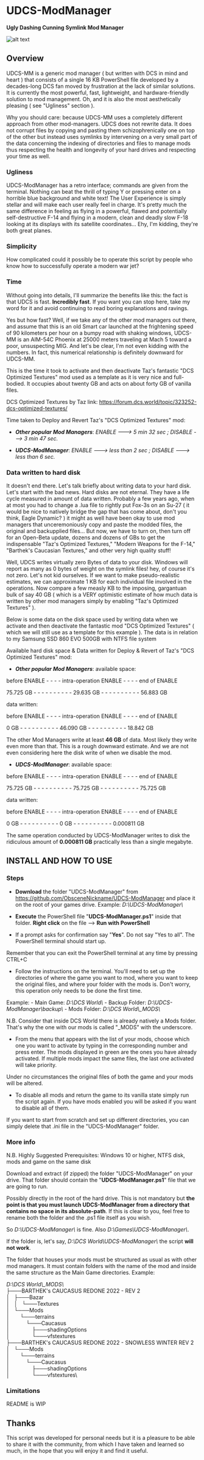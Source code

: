 
# UDCS-ModManager
**Ugly Dashing Cunning Symlink Mod Manager**

![alt text](https://github.com/ObsceneNickname/UDCS-ModManager/blob/main/Logo_UDCS-ModManager.png)

## Overview

UDCS-MM is a generic mod manager ( but written with DCS in mind and heart ) that consists of a single 16 KB PowerShell file developed by a decades-long DCS fan moved by frustration at the lack of similar solutions. It is currently the most powerful, fast, lightweight, and hardware-friendly solution to mod management. Oh, and it is also the most aesthetically pleasing ( see "Ugliness" section ).

Why you should care: because UDCS-MM uses a completely different approach from other mod-managers. UDCS does not rewrite data. It does not corrupt files by copying and pasting them schizophrenically one on top of the other but instead uses symlinks by intervening on a very small part of the data concerning the indexing of directories and files to manage mods thus respecting the health and longevity of your hard drives and respecting your time as well.

### Ugliness

UDCS-ModManager has a retro interface; commands are given from the terminal. Nothing can beat the thrill of typing Y or pressing enter on a horrible blue background and white text! The User Experience is simply stellar and will make each user really feel in charge. It's pretty much the same difference in feeling as flying in a powerful, flawed and potentially self-destructive F-14 and flying in a modern, clean and deadly slow F-18 looking at its displays with its satellite coordinates... Ehy, I'm kidding, they're both great planes.

### Simplicity

How complicated could it possibly be to operate this script by people who know how to successfully operate a modern war jet?

### Time

Without going into details, I'll summarize the benefits like this: the fact is that UDCS is fast. **Incredibly fast**. If you want you can stop here, take my word for it and avoid continuing to read boring explanations and ravings.

Yes but how fast? Well, if we take any of the other mod managers out there, and assume that this is an old Smart car launched at the frightening speed of 90 kilometers per hour on a bumpy road with shaking windows, UDCS-MM is an AIM-54C Phoenix at 25000 meters traveling at Mach 5 toward a poor, unsuspecting MIG. And let's be clear, I'm not even kidding with the numbers. In fact, this numerical relationship is definitely downward for UDCS-MM.

This is the time it took to activate and then deactivate Taz's fantastic "DCS Optimized Textures" mod used as a template as it is very nice and full-bodied. It occupies about twenty GB and acts on about forty GB of vanilla files.

DCS Optimized Textures by Taz link: https://forum.dcs.world/topic/323252-dcs-optimized-textures/

Time taken to Deploy and Revert Taz's "DCS Optimized Textures" mod:

* ***Other popular Mod Managers***:
_ENABLE ---> 5 min 32 sec ; DISABLE ---> 3 min 47 sec._

* ***UDCS-ModManager***:
_ENABLE ---> less than 2 sec ; DISABLE ---> less than 6 sec._


### Data written to hard disk

It doesn't end there. Let's talk briefly about writing data to your hard disk. Let's start with the bad news. Hard disks are not eternal. They have a life cycle measured in amount of data written. Probably a few years ago, when at most you had to change a .lua file to rightly put Fox-3s on an Su-27 ( it would be nice to natively bridge the gap that has come about, don't you think, Eagle Dynamic? ) it might as well have been okay to use mod managers that unceremoniously copy and paste the modded files, the original and backupplied files... But now, we have to turn on, then turn off for an Open-Beta update, dozens and dozens of GBs to get the indispensable "Taz's Optimized Textures," "Modern Weapons for the F-14," "Barthek's Caucasian Textures," and other very high quality stuff!

Well, UDCS writes virtually zero Bytes of data to your disk. Windows will report as many as 0 bytes of weight on the symlink files! hey, of course it's not zero. Let's not kid ourselves. If we want to make pseudo-realistic estimates, we can approximate 1 KB for each individual file involved in the operations. Now compare a few measly KB to the imposing, gargantuan bulk of say 40 GB ( which is a VERY optimistic estimate of how much data is written by other mod managers simply by enabling "Taz's Optimized Textures" ).

Below is some data on the disk space used by writing data when we activate and then deactivate the fantastic mod "DCS Optimized Textures" ( which we will still use as a template for this example ). The data is in relation to my Samsung SSD 860 EVO 500GB with NTFS file system

Available hard disk space &
Data written for Deploy & Revert of Taz's "DCS Optimized Textures" mod:

* ***Other popular Mod Managers***:
available space:

before ENABLE - - - - intra-operation ENABLE - - - - end of ENABLE

75.725 GB - - - - - - - - - - 29.635 GB - - - - - - - - - - 56.883 GB

data written:

before ENABLE - - - - intra-operation ENABLE - - - - end of ENABLE

0 GB - - - - - - - - - - 46.090 GB - - - - - - - - - - 18.842 GB

The other Mod Managers write at least **46 GB** of data. Most likely they write even more than that. This is a rough downward estimate. And we are not even considering here the disk write of when we disable the mod.

* ***UDCS-ModManager***:
available space:

before ENABLE - - - - intra-operation ENABLE - - - - end of ENABLE

75.725 GB - - - - - - - - - - 75.725 GB - - - - - - - - - - 75.725 GB

data written:

before ENABLE - - - - intra-operation ENABLE - - - - end of ENABLE

0 GB - - - - - - - - - - 0 GB - - - - - - - - - - 0.000811 GB

The same operation conducted by UDCS-ModManager writes to disk the ridiculous amount of  **0.000811 GB** practically less than a single megabyte.

## INSTALL AND HOW TO USE

### Steps ###

- **Download** the folder "UDCS-ModManager" from https://github.com/ObsceneNickname/UDCS-ModManager and place it on the root of your games drive. Example: *D:\UDCS-ModManager\\*

- **Execute** the PowerShell file "**UDCS-ModManager.ps1**" inside that folder. **Right click** on the file --> **Run with PowerShell**

- If a prompt asks for confirmation say "**Yes**". Do not say "Yes to all". The PowerShell terminal should start up.

Remember that you can exit the PowerShell terminal at any time by pressing CTRL+C

- Follow the instructions on the terminal. You'll need to set up the directories of where the game you want to mod, where you want to keep the original files, and where your folder with the mods is. Don't worry, this operation only needs to be done the first time.

Example: - Main Game: *D:\DCS World\\* - Backup Folder: *D:\UDCS-ModManager\backup\\* - Mods Folder: *D:\DCS World\\_MODS\\*

N.B. Consider that inside DCS World there is already natively a Mods folder. That's why the one with our mods is called "_MODS" with the underscore.

- From the menu that appears with the list of your mods, choose which one you want to activate by typing in the corresponding number and press enter. The mods displayed in green are the ones you have already activated. If multiple mods impact the same files, the last one activated will take priority.

Under no circumstances the original files of both the game and your mods will be altered.

- To disable all mods and return the game to its vanilla state simply run the script again. If you have mods enabled you will be asked if you want to disable all of them.

If you want to start from scratch and set up different directories, you can simply delete that .ini file in the "UDCS-ModManager" folder.


### More info ###

N.B. Highly Suggested Prerequisites: Windows 10 or higher, NTFS disk, mods and game on the same disk

Download and extract (if zipped) the folder "UDCS-ModManager" on your drive. That folder should contain the "**UDCS-ModManager.ps1**" file that we are going to run.

Possibly directly in the root of the hard drive. This is not mandatory but **the point is that you must launch UDCS-ModManager from a directory that contains no space in its absolute-path**. If this is clear to you, feel free to rename both the folder and the .ps1 file itself as you wish.

So  *D:\UDCS-ModManager\\*  is fine. Also *D:\Games\UDCS-ModManager\\*.

If the folder is, let's say, *D:\DCS World\UDCS-ModManager\\* the script **will not work**.

The folder that houses your mods must be structured as usual as with other mod managers. It must contain folders with the name of the mod and inside the same structure as the Main Game directories. Example:

*D:\DCS World\\_MODS\\*\
├───BARTHEK's CAUCASUS REDONE 2022 - REV 2\
│&nbsp;&nbsp;&nbsp;├───Bazar\
│&nbsp;&nbsp;&nbsp;│&nbsp;&nbsp;&nbsp;└───Textures\
│&nbsp;&nbsp;&nbsp;└───Mods\
│&nbsp;&nbsp;&nbsp;&nbsp;&nbsp;&nbsp;&nbsp;└───terrains\
│&nbsp;&nbsp;&nbsp;&nbsp;&nbsp;&nbsp;&nbsp;&nbsp;&nbsp;&nbsp;&nbsp;└───Caucasus\
│&nbsp;&nbsp;&nbsp;&nbsp;&nbsp;&nbsp;&nbsp;&nbsp;&nbsp;&nbsp;&nbsp;&nbsp;&nbsp;&nbsp;&nbsp;├───shadingOptions\
│&nbsp;&nbsp;&nbsp;&nbsp;&nbsp;&nbsp;&nbsp;&nbsp;&nbsp;&nbsp;&nbsp;&nbsp;&nbsp;&nbsp;&nbsp;└───vfstextures\
├───BARTHEK's CAUCASUS REDONE 2022 - SNOWLESS WINTER REV 2\
│&nbsp;&nbsp;&nbsp;└───Mods\
│&nbsp;&nbsp;&nbsp;&nbsp;&nbsp;&nbsp;&nbsp;└───terrains\
│&nbsp;&nbsp;&nbsp;&nbsp;&nbsp;&nbsp;&nbsp;&nbsp;&nbsp;&nbsp;&nbsp;└───Caucasus\
│&nbsp;&nbsp;&nbsp;&nbsp;&nbsp;&nbsp;&nbsp;&nbsp;&nbsp;&nbsp;&nbsp;&nbsp;&nbsp;&nbsp;&nbsp;├───shadingOptions\
│&nbsp;&nbsp;&nbsp;&nbsp;&nbsp;&nbsp;&nbsp;&nbsp;&nbsp;&nbsp;&nbsp;&nbsp;&nbsp;&nbsp;&nbsp;└───vfstextures\


### Limitations ###

README is WIP

## Thanks ##

This script was developed for personal needs but it is a pleasure to be able to share it with the community, from which I have taken and learned so much, in the hope that you will enjoy it and find it useful.
